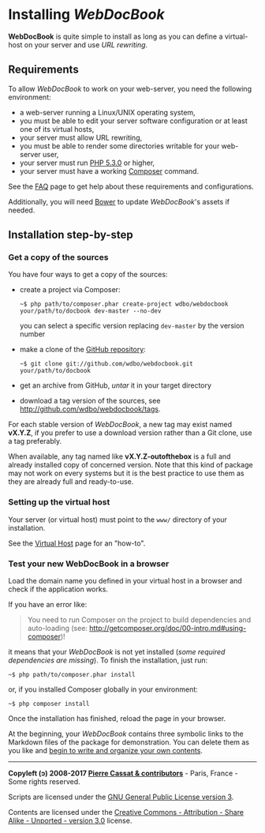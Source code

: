 Installing *WebDocBook*
=======================

**WebDocBook** is quite simple to install as long as you can define a virtual-host
on your server and use *URL rewriting*.


Requirements
------------

To allow *WebDocBook* to work on your web-server, you need the following environment:

-   a web-server running a Linux/UNIX operating system,
-   you must be able to edit your server software configuration or at least one of its virtual hosts,
-   your server must allow URL rewriting,
-   you must be able to render some directories writable for your web-server user,
-   your server must run [PHP 5.3.0](http://php.net/) or higher,
-   your server must have a working [Composer](http://getcomposer.org/) command.

See the [FAQ](../Troubleshooting.md) page to get help about these requirements and configurations.

Additionally, you will need [Bower](http://bower.io/) to update *WebDocBook*'s assets if needed.


Installation step-by-step
-------------------------

### Get a copy of the sources

You have four ways to get a copy of the sources:

-   create a project via Composer:

        ~$ php path/to/composer.phar create-project wdbo/webdocbook your/path/to/docbook dev-master --no-dev

    you can select a specific version replacing `dev-master` by the version number 

-   make a clone of the [GitHub repository](http://github.com/wdbo/webdocbook):

        ~$ git clone git://github.com/wdbo/webdocbook.git your/path/to/docbook

-   get an archive from GitHub, *untar* it in your target directory

-   download a tag version of the sources, see <http://github.com/wdbo/webdocbook/tags>.

For each stable version of *WebDocBook*, a new tag may exist named **vX.Y.Z**, if you prefer to
use a download version rather than a Git clone, use a tag preferably.

When available, any tag named like **vX.Y.Z-outofthebox** is a full and already installed 
copy of concerned version. Note that this kind of package may not work on every systems
but it is the best practice to use them as they are already full and ready-to-use.


### Setting up the virtual host

Your server (or virtual host) must point to the `www/` directory of your installation.

See the [Virtual Host](Setup-Virtual-Host.md) page for an "how-to".


### Test your new WebDocBook in a browser

Load the domain name you defined in your virtual host in a browser and check if the 
application works.

If you have an error like:

>    You need to run Composer on the project to build dependencies and auto-loading
>    (see: http://getcomposer.org/doc/00-intro.md#using-composer)!

it means that your *WebDocBook* is not yet installed (*some required dependencies are missing*).
To finish the installation, just run:

    ~$ php path/to/composer.phar install

or, if you installed Composer globally in your environment:

    ~$ php composer install

Once the installation has finished, reload the page in your browser.

At the beginning, your *WebDocBook* contains three symbolic links to the Markdown files of the
package for demonstration. You can delete them as you like and [begin to write and organize
your own contents](../Organization.md).


----
**Copyleft (ↄ) 2008-2017 [Pierre Cassat & contributors](http://webdocbook.com/)** - Paris, France - Some rights reserved.

Scripts are licensed under the [GNU General Public License version 3](http://www.gnu.org/licenses/gpl.html).

Contents are licensed under the [Creative Commons - Attribution - Share Alike - Unported - version 3.0](http://creativecommons.org/licenses/by-sa/3.0/) license.
